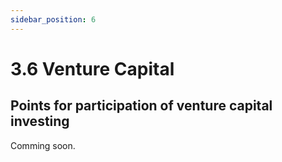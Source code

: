 ```yaml
---
sidebar_position: 6
---
```


# 3.6 Venture Capital

## Points for participation of venture capital investing

Comming soon.
